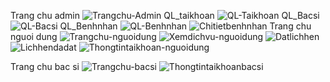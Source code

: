 Trang chu admin
![Trangchu-Admin](https://github.com/user-attachments/assets/450a4db3-d450-4fc7-aa03-b6d4d63a8fe5)
QL_taikhoan
![QL-Taikhoan](https://github.com/user-attachments/assets/86ee0c63-87de-44a0-9f72-599ce31f707b)
QL_Bacsi
![QL-Bacsi](https://github.com/user-attachments/assets/f7fd389c-02f0-4e91-a043-f20f5a73c941)
QL_Benhnhan
![QL-Benhnhan](https://github.com/user-attachments/assets/f67904a7-1d18-48a8-a2a9-c2c06e6bd0f7)
![Chitietbenhnhan](https://github.com/user-attachments/assets/e0e1af97-9689-477d-acb1-f773b89dca84)
Trang chu nguoi dung
![Trangchu-nguoidung](https://github.com/user-attachments/assets/0eeff1a3-ea4b-4a3b-82ee-ef6cd748b2de)
![Xemdichvu-nguoidung](https://github.com/user-attachments/assets/8d568cf8-27c0-4d2d-af83-ba00ff575335)
![Datlichhen](https://github.com/user-attachments/assets/fa474e3b-91e0-4c53-9898-cb3fed72010c)
![Lichhendadat](https://github.com/user-attachments/assets/f8e3afef-aa22-4787-ad3e-b4ccafe16f56)
![Thongtintaikhoan-nguoidung](https://github.com/user-attachments/assets/791dc00a-06fe-4623-acf2-93ef79b636a0)

Trang chu bac si
![Trangchu-bacsi](https://github.com/user-attachments/assets/7a3cc464-090f-44be-9200-333960811df0)
![Thongtintaikhoanbacsi](https://github.com/user-attachments/assets/a3b4dea7-bcda-48b3-902a-61bbfaeadc8d)

